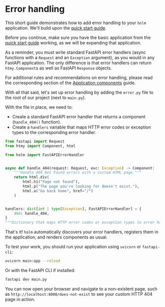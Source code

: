 # Error handling

This short guide demonstrates how to add error handling to your `holm` application. We'll build upon the [quick start guide](quick-start-guide.md).

Before you continue, make sure you have the basic application from the [quick start guide](quick-start-guide.md) working, as we will be expanding that application.

As a reminder, you must write standard FastAPI error handlers (async functions with a `Request` and an `Exception` argument), as you would in any FastAPI application. The only difference is that error handlers can return `htmy.Component`s as well as FastAPI `Response` objects.

For additional rules and recommendations on error handling, please read the corresponding section of the [Application components](application-components.md) guide.

With all that said, let's set up error handling by adding the `error.py` file to the root of our project (next to `main.py`).

With the file in place, we need to:

- Create a standard FastAPI error handler that returns a component (`handle_404()` function).
- Create a `handlers` variable that maps HTTP error codes or exception types to the corresponding error handler.

```python
from fastapi import Request
from htmy import Component, html

from holm import FastAPIErrorHandler


async def handle_404(request: Request, exc: Exception) -> Component:
    """Handle 404 Not Found errors with a custom HTML page."""
    return html.div(
        html.h1("Page not found"),
        html.p("The page you're looking for doesn't exist."),
        html.a("Go back home", href="/")
    )


handlers: dict[int | type[Exception], FastAPIErrorHandler] = {
    404: handle_404,
}
"""Dictionary that maps HTTP error codes or exception types to error handlers."""
```

That's it! `holm` automatically discovers your error handlers, registers them in the application, and renders components as usual.

To test your work, you should run your application using `uvicorn` or `fastapi-cli`:

```bash
uvicorn main:app --reload
```

Or with the FastAPI CLI if installed:

```bash
fastapi dev main.py
```

You can now open your browser and navigate to a non-existent page, such as `http://localhost:8000/does-not-exist` to see your custom HTTP 404 page in action.
